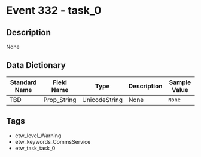 # Event 332 - task_0

## Description
None

## Data Dictionary
|Standard Name|Field Name|Type|Description|Sample Value|
|---|---|---|---|---|
|TBD|Prop_String|UnicodeString|None|`None`|

## Tags
* etw_level_Warning
* etw_keywords_CommsService
* etw_task_task_0